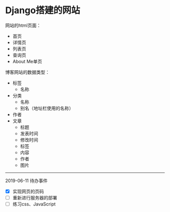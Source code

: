 # Django搭建的网站 #

网站的html页面：
* 首页
* 详情页
* 列表页
* 查询页
* About Me单页

博客网站的数据类型：
* 标签
  * 名称
* 分类
  * 名称
  * 别名（地址栏使用的名称）
* 作者
* 文章
  * 标题
  * 发表时间
  * 修改时间
  * 标签
  * 内容
  * 作者
  * 图片



------
2019-06-11 待办事件
* [x] 实现网页的页码
* [ ] 重新进行服务器的部署
* [ ] 练习css、JavaScript
